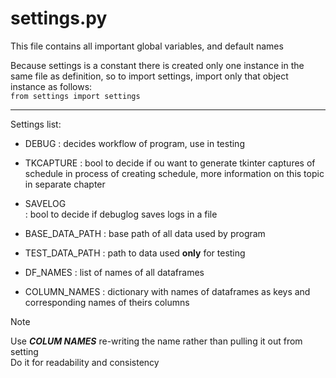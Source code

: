 # settings.py

This file contains all important global variables, and default names  

Because settings is a constant there is created only one instance
in the same file as definition, so to import settings, import only 
that object instance as follows:  
`from settings import settings`

---
Settings list:
* DEBUG
: decides workflow of program, use in testing

* TKCAPTURE 
: bool to decide if ou want to generate tkinter captures 
of schedule in process of creating schedule, 
more information on this topic in separate chapter

* SAVELOG  
: bool to decide if debuglog saves logs in a file

* BASE_DATA_PATH 
: base path of all data used by program

* TEST_DATA_PATH 
: path to data used **only** for testing

* DF_NAMES 
: list of names of all dataframes

* COLUMN_NAMES 
: dictionary with names of dataframes as keys
and corresponding names of theirs columns

> [!NOTE]  
> Use ***COLUM NAMES*** re-writing the name rather than pulling it out from setting  
> Do it for readability and consistency